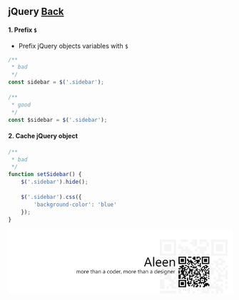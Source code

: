 ## jQuery [**Back**](./../README.md)

#### 1. Prefix `$`

- Prefix jQuery objects variables with `$`

```js
/**
 * bad
 */
const sidebar = $('.sidebar');

/**
 * good
 */
const $sidebar = $('.sidebar');
```

#### 2. Cache jQuery object

```js
/**
 * bad
 */
function setSidebar() {
    $('.sidebar').hide();
    
    $('.sidebar').css({
        'background-color': 'blue'
    });
}
```

<a href="http://aleen42.github.io/" target="_blank" ><img src="./../pic/tail.gif"></a>